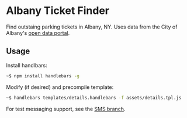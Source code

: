 # Albany Ticket Finder

Find outstaing parking tickets in Albany, NY. Uses data from the City of Albany's [open data portal](https://data.albanyny.gov/City-Finances/Outstanding-Parking-Tickets-04-1-16/474r-rd62). 

## Usage

Install handlbars: 

```bash
~$ npm install handlebars -g
```

Modify (if desired) and precompile template:

```bash
~$ handlebars templates/details.handlebars -f assets/details.tpl.js
```

For test messaging support, see the [SMS branch](https://github.com/mheadd/albany-ticket-finder/tree/sms).
